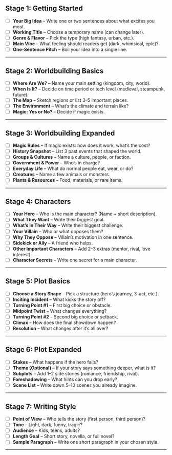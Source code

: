 ## Stage 1: Getting Started
- [ ] **Your Big Idea** – Write one or two sentences about what excites you most.
- [ ] **Working Title** – Choose a temporary name (can change later).
- [ ] **Genre & Flavor** – Pick the type (high fantasy, urban, etc.).
- [ ] **Main Vibe** – What feeling should readers get (dark, whimsical, epic)?
- [ ] **One-Sentence Pitch** – Boil your idea into a single line.

---

## Stage 2: Worldbuilding Basics
- [ ] **Where Are We?** – Name your main setting (kingdom, city, world).
- [ ] **When Is It?** – Decide on time period or tech level (medieval, steampunk, future).
- [ ] **The Map** – Sketch regions or list 3–5 important places.
- [ ] **The Environment** – What’s the climate and terrain like?
- [ ] **Magic: Yes or No?** – Decide if magic exists.

---

## Stage 3: Worldbuilding Expanded
- [ ] **Magic Rules** – If magic exists: how does it work, what’s the cost?
- [ ] **History Snapshot** – List 3 past events that shaped the world.
- [ ] **Groups & Cultures** – Name a culture, people, or faction.
- [ ] **Government & Power** – Who’s in charge?
- [ ] **Everyday Life** – What do normal people eat, wear, or do?
- [ ] **Creatures** – Name a few animals or monsters.
- [ ] **Plants & Resources** – Food, materials, or rare items.

---

## Stage 4: Characters
- [ ] **Your Hero** – Who is the main character? (Name + short description).
- [ ] **What They Want** – Write their biggest goal.
- [ ] **What’s in Their Way** – Write their biggest challenge.
- [ ] **Your Villain** – Who or what opposes them?
- [ ] **Why They Oppose** – Villain’s motivation in one sentence.
- [ ] **Sidekick or Ally** – A friend who helps.
- [ ] **Other Important Characters** – Add 2–3 extras (mentor, rival, love interest).
- [ ] **Character Secrets** – Write one secret for a main character.

---

## Stage 5: Plot Basics
- [ ] **Choose a Story Shape** – Pick a structure (hero’s journey, 3-act, etc.).
- [ ] **Inciting Incident** – What kicks the story off?
- [ ] **Turning Point #1** – First big choice or obstacle.
- [ ] **Midpoint Twist** – What changes everything?
- [ ] **Turning Point #2** – Second big choice or setback.
- [ ] **Climax** – How does the final showdown happen?
- [ ] **Resolution** – What changes after it’s all over?

---

## Stage 6: Plot Expanded
- [ ] **Stakes** – What happens if the hero fails?
- [ ] **Theme (Optional)** – If your story says something deeper, what is it?
- [ ] **Subplots** – Add 1–2 side stories (romance, friendship, rival).
- [ ] **Foreshadowing** – What hints can you drop early?
- [ ] **Scene List** – Write down 5–10 scenes you already imagine.

---

## Stage 7: Writing Style
- [ ] **Point of View** – Who tells the story (first person, third person)?
- [ ] **Tone** – Light, dark, funny, tragic?
- [ ] **Audience** – Kids, teens, adults?
- [ ] **Length Goal** – Short story, novella, or full novel?
- [ ] **Sample Paragraph** – Write one short paragraph in your chosen style.

---